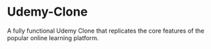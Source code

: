 # Udemy-Clone
A fully functional Udemy Clone that replicates the core features of the popular online learning platform.
